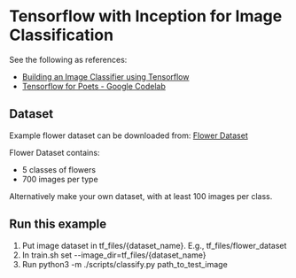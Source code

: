 # Tensorflow with Inception for Image Classification
See the following as references:
* [Building an Image Classifier using Tensorflow](https://medium.com/datadriveninvestor/building-an-image-classifier-using-tensorflow-3ac9ccc92e7c)
* [Tensorflow for Poets - Google Codelab](https://codelabs.developers.google.com/codelabs/tensorflow-for-poets/#0)

## Dataset
Example flower dataset can be downloaded from: 
[Flower Dataset](http://download.tensorflow.org/example_images/flower_photos.tgz)

Flower Dataset contains:
* 5 classes of flowers
* 700 images per type

Alternatively make your own dataset, with at least 100 images per class.

## Run this example
1. Put image dataset in tf_files/{dataset_name}. E.g., tf_files/flower_dataset
2. In train.sh set --image_dir=tf_files/{dataset_name}
3. Run python3 -m ./scripts/classify.py path_to_test_image

